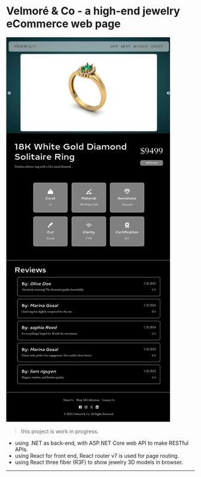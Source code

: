 # Velmoré & Co - a high-end jewelry eCommerce web page

![screenshot](pics/screenshot.png)

> this project is work in progress.
- using .NET as back-end, with ASP.NET Core web API to make RESTful APIs.
- using React for front end, React router v7 is used for page routing.
- using React three fiber (R3F) to show jewelry 3D models in browser.

---
